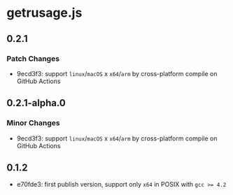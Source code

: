 # getrusage.js

## 0.2.1

### Patch Changes

- 9ecd3f3: support `linux`/`macOS` x `x64`/`arm` by cross-platform compile on GitHub Actions

## 0.2.1-alpha.0

### Minor Changes

- 9ecd3f3: support `linux`/`macOS` x `x64`/`arm` by cross-platform compile on GitHub Actions


## 0.1.2

- e70fde3: first publish version, support only `x64` in POSIX with `gcc >= 4.2`
